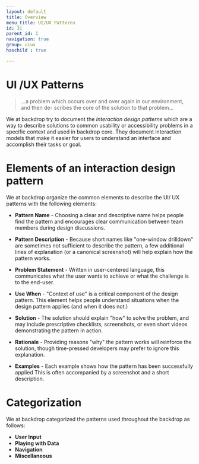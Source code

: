 ```yaml
---
layout: default
title: Overview
menu_title: UI/UX Patterns 
id: 31
parent_id: 1
navigation: true
group: uiux
haschild : true

---
```



# UI /UX Patterns

> ...a problem which occurs over and over again in our environment, and then de- scribes the core of the solution to that problem...

We at backdrop try to document the *Interaction design patterns* which are a way to describe solutions to common usability or accessibility problems in a specific context and used in backdrop core. They document interaction models that make it easier for users to understand an interface and accomplish their tasks or goal.


# Elements of an interaction design pattern

We at backdrop organize the common elements to describe the UI/ UX patterns with the following elements:

* **Pattern Name** - Choosing a clear and descriptive name helps people find the pattern and encourages clear communication between team members during design discussions.

* **Pattern Description** -  Because short names like "one-window drilldown" are sometimes not sufficient to describe the pattern, a few additional lines of explanation (or a canonical screenshot) will help explain how the pattern works.

* **Problem Statement** -  Written in user-centered language, this communicates what the user wants to achieve or what the challenge is to the end-user.

* **Use When** -  "Context of use" is a critical component of the design pattern. This element helps people understand situations when the design pattern applies (and when it does not.)

* **Solution** -  The solution should explain "how" to solve the problem, and may include prescriptive checklists, screenshots, or even short videos demonstrating the pattern in action.

* **Rationale** -  Providing reasons "why" the pattern works will reinforce the solution, though time-pressed developers may prefer to ignore this explanation.

* **Examples** - Each example shows how the pattern has been successfully applied This is often accompanied by a screenshot and a short description.

# Categorization

We at backdrop categorized the patterns used throughout the backdrop as follows:

* **User Input**
* **Playing with Data**
* **Navigation**
* **Miscellaneous** 